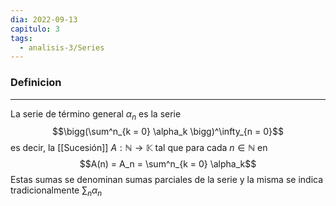 ```yaml
---
dia: 2022-09-13
capitulo: 3
tags:
  - analisis-3/Series
---
```

### Definicion
---
La serie de término general $\alpha_n$ es la serie $$\bigg(\sum^n_{k = 0} \alpha_k \bigg)^\infty_{n = 0}$$ es decir, la [[Sucesión]] $A : \mathbb{N} \to \mathbb{K}$ tal que para cada $n \in \mathbb{N}$ en $$A(n) = A_n = \sum^n_{k = 0} \alpha_k$$
Estas sumas se denominan sumas parciales de la serie y la misma se indica tradicionalmente $\sum_n \alpha_n$ 